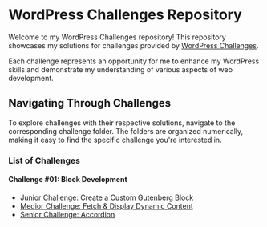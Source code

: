 # WordPress Challenges Repository

Welcome to my WordPress Challenges repository! This repository showcases my solutions for challenges provided by [WordPress Challenges](https://www.wpchallenges.com). 

Each challenge represents an opportunity for me to enhance my WordPress skills and demonstrate my understanding of various aspects of web development.

## Navigating Through Challenges

To explore challenges with their respective solutions, navigate to the corresponding challenge folder. The folders are organized numerically, making it easy to find the specific challenge you're interested in.

### List of Challenges

#### Challenge #01: Block Development
- [Junior Challenge: Create a Custom Gutenberg Block](challenge_01/task_01/README.md)
- [Medior Challenge: Fetch & Display Dynamic Content](challenge_01/task_02/README.md)
- [Senior Challenge: Accordion](challenge_01/task_03/README.md)


